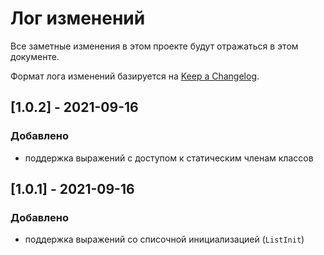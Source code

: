 # Лог изменений

Все заметные изменения в этом проекте будут отражаться в этом документе.

Формат лога изменений базируется на [Keep a Changelog](https://keepachangelog.com/en/1.0.0/).

## [1.0.2] - 2021-09-16

### Добавлено

* поддержка выражений с доступом к статическим членам классов

## [1.0.1] - 2021-09-16

### Добавлено

* поддержка выражений со списочной инициализацией (`ListInit`)
